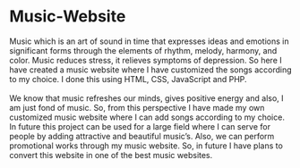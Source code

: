 # Music-Website
Music which is an art of sound in time that expresses ideas and emotions in significant forms through the elements of rhythm, melody, harmony, and color. Music reduces stress, it relieves symptoms of depression. So here I have created a music website where I have customized the songs according to my choice. I done this using HTML, CSS, JavaScript and PHP.
<br>
<br>
We know that music refreshes our minds, gives positive energy and also, I am just fond of music. So, from this perspective I have made my own customized music website where I can add songs according to my choice. In future this project can be used for a large field where I can serve for people by adding attractive and beautiful music’s. Also, we can perform promotional works through my music website. So, in future I have plans to convert this website in one of the best music websites. 
